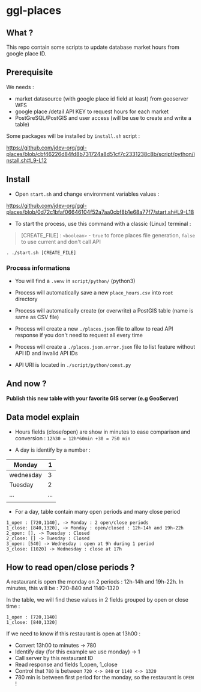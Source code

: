 # ggl-places

## What ?

This repo contain some scripts to update database market hours from google place ID.

## Prerequisite

We needs :

- market datasource (with google place id field at least) from geoserver WFS
- google place /detail API KEY to request hours for each market
- PostGreSQL/PostGIS and user access (will be use to create and write a table)

Some packages will be installed by `install.sh` script :

https://github.com/jdev-org/ggl-places/blob/cbf46226d84fd8b731724a8d51cf7c2331238c8b/script/python/install.sh#L9-L12

## Install

* Open `start.sh` and change environment variables values :

https://github.com/jdev-org/ggl-places/blob/0d72c1bfaf06646104f52a7aa0cbf8b1e68a77f7/start.sh#L9-L18



* To start the process, use this command with a classic (Linux) terminal :

> [CREATE_FILE] : `<boolean>` - `true` to force places file generation, `false` to use current and don't call API

`. ./start.sh [CREATE_FILE]`

### Process informations

- You will find a `.venv` in `script/python/` (python3)

- Process will automatically save a new `place_hours.csv` into `root` directory

- Process will automatically create (or overwrite) a PostGIS table (name is same as CSV file)

- Process will create a new `./places.json` file to allow to read API response if you don't need to request all every time

- Process will create a `./places.json.error.json` file to list feature without API ID and invalid API IDs

- API URI is located in `./script/python/const.py`


## And now ?

**Publish this new table with your favorite GIS server (e.g GeoServer)**


## Data model explain

* Hours fields (close/open) are show in minutes to ease comparison and conversion :
`12h30 = 12h*60min +30 = 750 min`

* A day is identify by a number :

| Monday    | 1   |
|-----------|-----|
| wednesday | 3   |
| Tuesday   | 2   |
| ...       | ... |
|           |     |

* For a day, table contain many open periods and many close period

```
1_open : [720,1140], -> Monday : 2 open/close periods
1_close: [840,1320], -> Monday : open/closed : 12h-14h and 19h-22h
2_open: [], -> Tuesday : Closed
2_close: [] -> Tuesday : Closed
3_open: [540] -> Wednesday : open at 9h during 1 period
3_close: [1020] -> Wednesday : close at 17h
```

## How to read open/close periods ?

A restaurant is open the monday on 2 periods : 12h-14h and 19h-22h.
In minutes, this will be : 720-840 and 1140-1320

In the table, we will find these values in 2 fields grouped by open or close time : 
```
1_open : [720,1140]
1_close: [840,1320]
```

If we need to know if this restaurant is open at 13h00 :

- Convert 13h00 to minutes ->  780
- Identify day (for this example we use monday) -> 1
- Call server by this restaurant ID
- Read response and fields 1_open, 1_close
- Control that `780` is between `720 <-> 840` or `1140 <-> 1320`
- 780 min is between first period for the monday, so the restaurant is `OPEN` !


